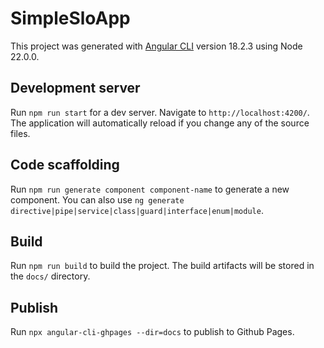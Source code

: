 # SimpleSloApp

This project was generated with [Angular CLI](https://github.com/angular/angular-cli) version 18.2.3 using Node 22.0.0. 

## Development server

Run `npm run start` for a dev server. Navigate to `http://localhost:4200/`. The application will automatically reload if you change any of the source files.

## Code scaffolding

Run `npm run generate component component-name` to generate a new component. You can also use `ng generate directive|pipe|service|class|guard|interface|enum|module`.

## Build

Run `npm run build` to build the project. The build artifacts will be stored in the `docs/` directory.

## Publish

Run `npx angular-cli-ghpages --dir=docs` to publish to Github Pages. 
